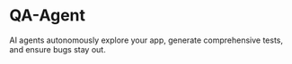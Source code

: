 # QA-Agent
AI agents autonomously explore your app, generate comprehensive tests, and ensure bugs stay out.
